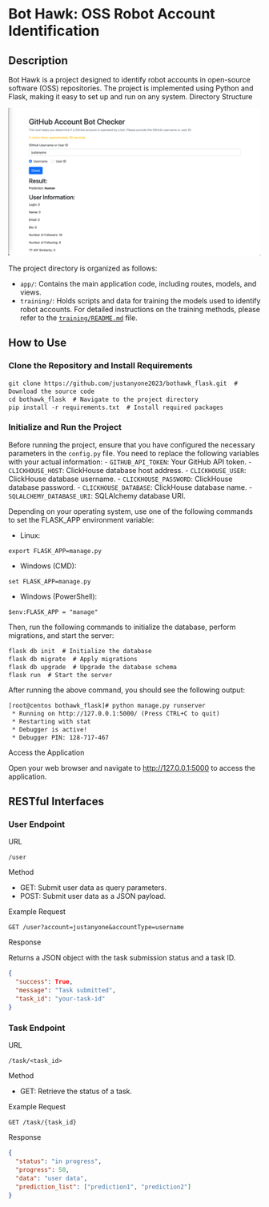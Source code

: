 # Bot Hawk: OSS Robot Account Identification
## Description
Bot Hawk is a project designed to identify robot accounts in open-source software (OSS) repositories. The project is implemented using Python and Flask, making it easy to set up and run on any system.
Directory Structure

![img.png](img/img.png)

The project directory is organized as follows:

- `app/`: Contains the main application code, including routes, models, and views.
- `training/`: Holds scripts and data for training the models used to identify robot accounts. For detailed instructions on the training methods, please refer to the [`training/README.md`](training/README.md) file.

## How to Use

### Clone the Repository and Install Requirements
```shell
git clone https://github.com/justanyone2023/bothawk_flask.git  # Download the source code
cd bothawk_flask  # Navigate to the project directory
pip install -r requirements.txt  # Install required packages
```
### Initialize and Run the Project

Before running the project, ensure that you have configured the necessary parameters in the `config.py` file. You need to replace the following variables with your actual information:
    - `GITHUB_API_TOKEN`: Your GitHub API token.
    - `CLICKHOUSE_HOST`: ClickHouse database host address.
    - `CLICKHOUSE_USER`: ClickHouse database username.
    - `CLICKHOUSE_PASSWORD`: ClickHouse database password.
    - `CLICKHOUSE_DATABASE`: ClickHouse database name.
    - `SQLALCHEMY_DATABASE_URI`: SQLAlchemy database URI.

Depending on your operating system, use one of the following commands to set the FLASK_APP environment variable:
- Linux:
```shell
export FLASK_APP=manage.py
```
- Windows (CMD):
```shell
set FLASK_APP=manage.py
```
- Windows (PowerShell):
```shell
$env:FLASK_APP = "manage"
```
Then, run the following commands to initialize the database, perform migrations, and start the server:
```shell
flask db init  # Initialize the database
flask db migrate  # Apply migrations
flask db upgrade  # Upgrade the database schema
flask run  # Start the server
```
After running the above command, you should see the following output:
```shell
[root@centos bothawk_flask]# python manage.py runserver
 * Running on http://127.0.0.1:5000/ (Press CTRL+C to quit)
 * Restarting with stat
 * Debugger is active!
 * Debugger PIN: 128-717-467
```
Access the Application

Open your web browser and navigate to http://127.0.0.1:5000 to access the application.

## RESTful Interfaces
### User Endpoint

URL
```agsl
/user
```
Method
- GET: Submit user data as query parameters.
- POST: Submit user data as a JSON payload.

Example Request
```agsl
GET /user?account=justanyone&accountType=username
```
Response

Returns a JSON object with the task submission status and a task ID.
```json
{
  "success": True,
  "message": "Task submitted",
  "task_id": "your-task-id"
}
```
### Task Endpoint
URL
```agsl
/task/<task_id>
```

Method
- GET: Retrieve the status of a task.

Example Request
```agsl
GET /task/{task_id}
```
Response
```json
{
  "status": "in progress",
  "progress": 50,
  "data": "user data",
  "prediction_list": ["prediction1", "prediction2"]
}
```


